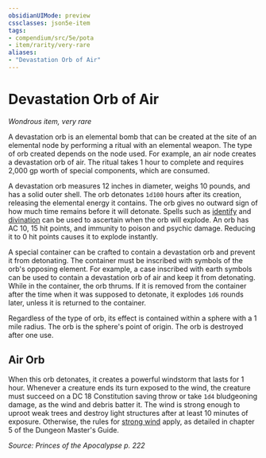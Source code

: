 ```yaml
---
obsidianUIMode: preview
cssclasses: json5e-item
tags:
- compendium/src/5e/pota
- item/rarity/very-rare
aliases: 
- "Devastation Orb of Air"
---
```

# Devastation Orb of Air
*Wondrous item, very rare*  


A devastation orb is an elemental bomb that can be created at the site of an elemental node by performing a ritual with an elemental weapon. The type of orb created depends on the node used. For example, an air node creates a devastation orb of air. The ritual takes 1 hour to complete and requires 2,000 gp worth of special components, which are consumed.

A devastation orb measures 12 inches in diameter, weighs 10 pounds, and has a solid outer shell. The orb detonates `1d100` hours after its creation, releasing the elemental energy it contains. The orb gives no outward sign of how much time remains before it will detonate. Spells such as [identify](Mechanics/spells/identify.md) and [divination](Mechanics/spells/divination.md) can be used to ascertain when the orb will explode. An orb has AC 10, 15 hit points, and immunity to poison and psychic damage. Reducing it to 0 hit points causes it to explode instantly.

A special container can be crafted to contain a devastation orb and prevent it from detonating. The container must be inscribed with symbols of the orb's opposing element. For example, a case inscribed with earth symbols can be used to contain a devastation orb of air and keep it from detonating. While in the container, the orb thrums. If it is removed from the container after the time when it was supposed to detonate, it explodes `1d6` rounds later, unless it is returned to the container.

Regardless of the type of orb, its effect is contained within a sphere with a 1 mile radius. The orb is the sphere's point of origin. The orb is destroyed after one use.

## Air Orb

When this orb detonates, it creates a powerful windstorm that lasts for 1 hour. Whenever a creature ends its turn exposed to the wind, the creature must succeed on a DC 18 Constitution saving throw or take `1d4` bludgeoning damage, as the wind and debris batter it. The wind is strong enough to uproot weak trees and destroy light structures after at least 10 minutes of exposure. Otherwise, the rules for [strong wind](Mechanics/traps-hazards/strong-wind.md) apply, as detailed in chapter 5 of the Dungeon Master's Guide.

*Source: Princes of the Apocalypse p. 222*